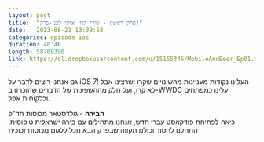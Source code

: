 ```yaml
---
layout: post
title:  "פרק ראשון - סירי קחי אותי לבני-ברק!"
date:   2013-06-21 13:39:58
categories: episode ios
duration: 40:46
length: 58709390
link: https://dl.dropboxusercontent.com/u/15155346/MobileAndBeer_Ep01.mp3
---
```


גם אנחנו רוצים לדבר על iOS 7! העלינו נקודות מעניינות מהשינויים שקרו ושרצינו אבל לא קרו, ועל חלק מההשפעות של הדברים שהוכרזו ב-WWDC עלינו כמפתחים וכלקוחות אפל.

**הבירה** - גולדסטאר מכוסות חד"פ  
 כיאה לפתיחת פודקאסט עברי חדש, אנחנו מתחילים עם בירה ישראלית טיפוסית.
התחלנו לחסוך וכולנו תקווה שבפרק הבא נוכל ללגום מכוסות זכוכית